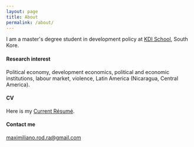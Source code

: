 ```yaml
---
layout: page
title: About
permalink: /about/
---
```


I am a master's degree student in development policy at [KDI School](https://www.kdischool.ac.kr), South Kore. 

#### Research interest

Political economy, development economics, political and economic institutions, labour market, violence, Latin America (Nicaragua, Central America).

#### CV
Here is my [Current Résumé](https://rrmaximiliano.github.io/Articles/CV160523.pdf).

#### Contact me

[maximiliano.rod.ra@gmail.com](mailto:maximiliano.rod.ra@gmail.com)
